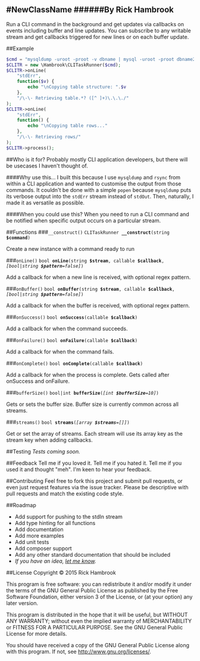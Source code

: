 #NewClassName
######By Rick Hambrook
-----

Run a CLI command in the background and get updates via callbacks on events including buffer and line updates. You can subscribe to any writable stream and get callbacks triggered for new lines or on each buffer update.

##Example
```php
$cmd = "mysqldump -uroot -proot -v dbname | mysql -uroot -proot dbname2";
$CLITR = new \Hambrook\CLITaskRunner($cmd);
$CLITR->onLine(
	"stdErr",
	function($v) {
		echo "\nCopying table structure: ".$v
	},
	"/\-\- Retrieving table.*? ([^ ]+)\.\.\./"
);
$CLITR->onLine(
	"stdErr",
	function() {
		echo "\nCopying table rows..."
	},
	"/\-\- Retrieving rows/"
);
$CLITR->process();
```

##Who is it for?
Probably mostly CLI application developers, but there will be usecases I haven't thought of.

####Why use this...
I built this because I use `mysqldump` and `rsync` from within a CLI application and wanted to customise the output from those commands. It couldn't be done with a simple `popen` because `mysqldump` puts its verbose output into the `stdErr` stream instead of `stdOut`. Then, naturally, I made it as versatile as possible.

####When you could use this?
When you need to run a CLI command and be notified when specific output occurs on a particular stream.

##Functions
###`__construct()`
`CLITaskRunner `**`__construct`**`(string `**`$command`**`)`

Create a new instance with a command ready to run

###`onLine()`
`bool `**`onLine`**`(string `**`$stream`**`, callable `**`$callback`**`, `*`[bool|string `**`$pattern`**`=false]`*`)`

Add a callback for when a new line is received, with optional regex pattern.

###`onBuffer()`
`bool `**`onBuffer`**`(string `**`$stream`**`, callable `**`$callback`**`, `*`[bool|string `**`$pattern`**`=false]`*`)`

Add a callback for when the buffer is received, with optional regex pattern.

###`onSuccess()`
`bool `**`onSuccess`**`(callable `**`$callback`**`)`

Add a callback for when the command succeeds.

###`onFailure()`
`bool `**`onFailure`**`(callable `**`$callback`**`)`

Add a callback for when the command fails.

###`onComplete()`
`bool `**`onComplete`**`(callable `**`$callback`**`)`

Add a callback for when the process is complete. Gets called after onSuccess and onFailure.

###`bufferSize()`
`bool|int `**`bufferSize`**`(`*`[int `**`$bufferSize`**`=10]`*`)`

Gets or sets the buffer size. Buffer size is currently common across all streams.

###`streams()`
`bool `**`streams`**`(`*`[array `**`$streams`**`=[]]`*`)`

Get or set the array of streams. Each stream will use its array key as the stream key when adding callbacks.

##Testing
_Tests coming soon._

##Feedback
Tell me if you loved it. Tell me if you hated it. Tell me if you used it and thought "meh". I'm keen to hear your feedback.

##Contributing
Feel free to fork this project and submit pull requests, or even just request features via the issue tracker. Please be descriptive with pull requests and match the existing code style.

##Roadmap
 * Add support for pushing to the stdIn stream
 * Add type hinting for all functions
 * Add documentation
 * Add more examples
 * Add unit tests
 * Add composer support
 * Add any other standard documentation that should be included
 * _If you have an idea, [let me know](mailto:rick@rickhambrook.com)._

##License
Copyright &copy; 2015 Rick Hambrook

This program is free software: you can redistribute it and/or modify
it under the terms of the GNU General Public License as published by
the Free Software Foundation, either version 3 of the License, or
(at your option) any later version.

This program is distributed in the hope that it will be useful,
but WITHOUT ANY WARRANTY; without even the implied warranty of
MERCHANTABILITY or FITNESS FOR A PARTICULAR PURPOSE.  See the
GNU General Public License for more details.

You should have received a copy of the GNU General Public License
along with this program.  If not, see <http://www.gnu.org/licenses/>.
